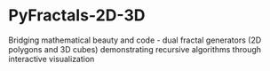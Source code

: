 # PyFractals-2D-3D
Bridging mathematical beauty and code - dual fractal generators (2D polygons and 3D cubes) demonstrating recursive algorithms through interactive visualization
